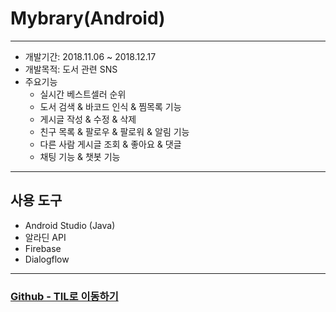 # Mybrary(Android)

----------

- 개발기간: 2018.11.06 ~ 2018.12.17
- 개발목적: 도서 관련 SNS
- 주요기능
  - 실시간 베스트셀러 순위
  - 도서 검색 & 바코드 인식 & 찜목록 기능
  - 게시글 작성 & 수정 & 삭제
  - 친구 목록 & 팔로우 & 팔로워 & 알림 기능
  - 다른 사람 게시글 조회 & 좋아요 & 댓글
  - 채팅 기능 & 챗봇 기능

----------

## 사용 도구

- Android Studio (Java)
- 알라딘 API
- Firebase
- Dialogflow

----------

### [Github - TIL로 이동하기](https://github.com/engus93/TIL)
